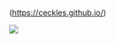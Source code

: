(https://ceckles.github.io/)

<a href="https://certification.w3schools.com/w3certified.asp?id=13023252">
      <img src="https://certification.w3schools.com/w3certified_logo.png" border="0" /><img scr="https://certification.w3schools.com/w3certified_logo.png"/></a>
